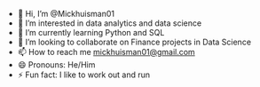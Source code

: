 - 👋 Hi, I’m @Mickhuisman01
- 👀 I’m interested in data analytics and data science
- 🌱 I’m currently learning Python and SQL
- 💞️ I’m looking to collaborate on Finance projects in Data Science
- 📫 How to reach me mickhuisman01@gmail.com
- 😄 Pronouns: He/Him
- ⚡ Fun fact: I like to work out and run

<!---
Mickhuisman01/Mickhuisman01 is a ✨ special ✨ repository because its `README.md` (this file) appears on your GitHub profile.
You can click the Preview link to take a look at your changes.
--->
